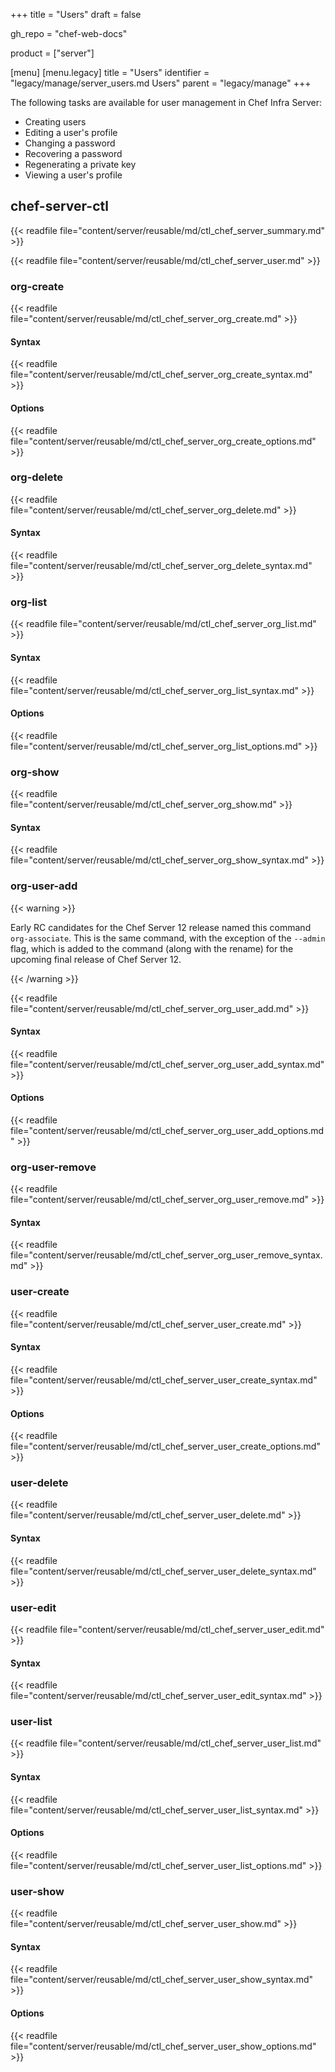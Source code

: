 +++
title = "Users"
draft = false

gh_repo = "chef-web-docs"


product = ["server"]

[menu]
  [menu.legacy]
    title = "Users"
    identifier = "legacy/manage/server_users.md Users"
    parent = "legacy/manage"
+++

The following tasks are available for user management in Chef Infra
Server:

* Creating users
* Editing a user's profile
* Changing a password
* Recovering a password
* Regenerating a private key
* Viewing a user's profile

## chef-server-ctl

{{< readfile file="content/server/reusable/md/ctl_chef_server_summary.md" >}}

{{< readfile file="content/server/reusable/md/ctl_chef_server_user.md" >}}

### org-create

{{< readfile file="content/server/reusable/md/ctl_chef_server_org_create.md" >}}

#### Syntax

{{< readfile file="content/server/reusable/md/ctl_chef_server_org_create_syntax.md" >}}

#### Options

{{< readfile file="content/server/reusable/md/ctl_chef_server_org_create_options.md" >}}

### org-delete

{{< readfile file="content/server/reusable/md/ctl_chef_server_org_delete.md" >}}

#### Syntax

{{< readfile file="content/server/reusable/md/ctl_chef_server_org_delete_syntax.md" >}}

### org-list

{{< readfile file="content/server/reusable/md/ctl_chef_server_org_list.md" >}}

#### Syntax

{{< readfile file="content/server/reusable/md/ctl_chef_server_org_list_syntax.md" >}}

#### Options

{{< readfile file="content/server/reusable/md/ctl_chef_server_org_list_options.md" >}}

### org-show

{{< readfile file="content/server/reusable/md/ctl_chef_server_org_show.md" >}}

#### Syntax

{{< readfile file="content/server/reusable/md/ctl_chef_server_org_show_syntax.md" >}}

### org-user-add

{{< warning >}}

Early RC candidates for the Chef Server 12 release named this command
`org-associate`. This is the same command, with the exception of the
`--admin` flag, which is added to the command (along with the rename)
for the upcoming final release of Chef Server 12.

{{< /warning >}}

{{< readfile file="content/server/reusable/md/ctl_chef_server_org_user_add.md" >}}

#### Syntax

{{< readfile file="content/server/reusable/md/ctl_chef_server_org_user_add_syntax.md" >}}

#### Options

{{< readfile file="content/server/reusable/md/ctl_chef_server_org_user_add_options.md" >}}

### org-user-remove

{{< readfile file="content/server/reusable/md/ctl_chef_server_org_user_remove.md" >}}

#### Syntax

{{< readfile file="content/server/reusable/md/ctl_chef_server_org_user_remove_syntax.md" >}}

### user-create

{{< readfile file="content/server/reusable/md/ctl_chef_server_user_create.md" >}}

#### Syntax

{{< readfile file="content/server/reusable/md/ctl_chef_server_user_create_syntax.md" >}}

#### Options

{{< readfile file="content/server/reusable/md/ctl_chef_server_user_create_options.md" >}}

### user-delete

{{< readfile file="content/server/reusable/md/ctl_chef_server_user_delete.md" >}}

#### Syntax

{{< readfile file="content/server/reusable/md/ctl_chef_server_user_delete_syntax.md" >}}

### user-edit

{{< readfile file="content/server/reusable/md/ctl_chef_server_user_edit.md" >}}

#### Syntax

{{< readfile file="content/server/reusable/md/ctl_chef_server_user_edit_syntax.md" >}}

### user-list

{{< readfile file="content/server/reusable/md/ctl_chef_server_user_list.md" >}}

#### Syntax

{{< readfile file="content/server/reusable/md/ctl_chef_server_user_list_syntax.md" >}}

#### Options

{{< readfile file="content/server/reusable/md/ctl_chef_server_user_list_options.md" >}}

### user-show

{{< readfile file="content/server/reusable/md/ctl_chef_server_user_show.md" >}}

#### Syntax

{{< readfile file="content/server/reusable/md/ctl_chef_server_user_show_syntax.md" >}}

#### Options

{{< readfile file="content/server/reusable/md/ctl_chef_server_user_show_options.md" >}}

